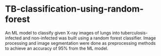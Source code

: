 # TB-classification-using-random-forest
An ML model to classify given X-ray images of lungs into tuberculosis-infected and non-infected was built using a random forest classifier. Image processing and image segmentation were done as preprocessing methods to achieve an accuracy of 95% from the ML model.
